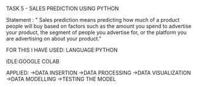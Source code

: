 TASK 5 - SALES PREDICTION USING PYTHON

Statement :
" Sales prediction means predicting how much of a product people will buy based on factors such as the amount you spend to advertise your product,
the segment of people you advertise for, or the platform you are advertising on about your product."

FOR THIS I HAVE USED:
LANGUAGE:PYTHON

IDLE:GOOGLE COLAB


APPLIED:
->DATA INSERTION 
->DATA PROCESSING 
->DATA VISUALIZATION
->DATA MODELLING 
->TESTING THE MODEL
